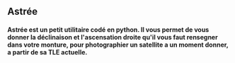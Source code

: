 ## Astrée
#### Astrée est un petit utilitaire codé en python. Il vous permet de vous donner la déclinaison et l'ascensation droite qu'il vous faut rensegner dans votre monture, pour photographier un satellite a un moment donner, a partir de sa TLE actuelle.